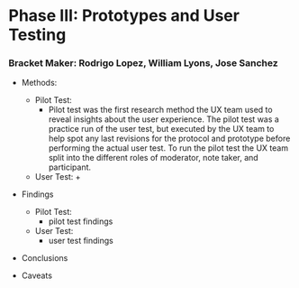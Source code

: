 # Phase III: Prototypes and User Testing

### Bracket Maker: Rodrigo Lopez, William Lyons, Jose Sanchez

+ Methods:
  + Pilot Test:
    + Pilot test was the first research method the UX team used to reveal insights about the user experience. The pilot test was a practice run of the user test, but executed by the UX team to help spot any last revisions for the protocol and prototype before performing the actual user test. To run the pilot test the UX team split into the different roles of moderator, note taker, and participant.
  + User Test:
    +
    
+ Findings
  + Pilot Test:
    + pilot test findings
  + User Test:
    + user test findings
  
    
+ Conclusions
  
  
+ Caveats
  
  
